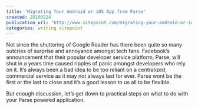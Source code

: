 ```yaml
---
title: 'Migrating Your Android or iOS App from Parse'
created: 20160224
publication_url: 'http://www.sitepoint.com/migrating-your-android-or-ios-app-from-parse/'
categories: writing sitepoint
---
```


Not since the shuttering of Google Reader has there been quite so many outcries of surprise and annoyance amongst tech fans. Facebook’s announcement that their popular developer service platform, Parse, will shut in a years time caused ripples of panic amongst developers who rely on it. It’s always been a bad idea to be too reliant on a centralized, commercial service as it may not always last for ever. Parse wont be the first or the last to close and it’s a good lesson to us all to be flexible.

But enough discussion, let’s get down to practical steps on what to do with your Parse powered application.